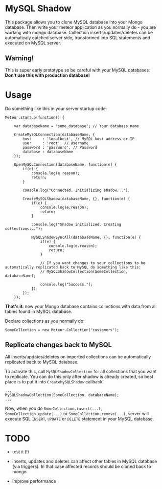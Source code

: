 MySQL Shadow
============

This package allows you to clone MySQL database into your Mongo database. 
Then write your meteor application as you normally do - you are working with mongo database.
Collection inserts/updates/deletes can be automaticaly catched server side, transformed into SQL statements and executed on MySQL server.


Warning!
--------

This is super early prototype so be careful with your MySQL databases: **Don't use this with production database!**


Usage
=====

Do something like this in your server startup code:

```
Meteor.startup(function() {

	var databaseName = "some_database"; // Your database name

	CreateMySQLConnection(databaseName, {
		host     : 'localhost', // MySQL host address or IP
		user     : 'root', // Username
		password : 'password', // Password
		database : databaseName
	});

	OpenMySQLConnection(databaseName, function(e) {
		if(e) {
			console.log(e.reason);
			return;
		}

		console.log("Connected. Initializing shadow...");

		CreateMySQLShadow(databaseName, {}, function(e) {
			if(e) {
				console.log(e.reason);
				return;
			}

			console.log("Shadow initialized. Creating collections...");

			MySQLShadowSyncAll(databaseName, {}, function(e) {
				if(e) {
					console.log(e.reason);
					return;
				}

				// If you want changes to your collections to be automatically replicated back to MySQL do something like this:
				// MySQLShadowCollection(SomeCollection, databaseName);

				console.log("Success.");
			});
		});
	});

```
**That's it:** now your Mongo database contains collections with data from all tables found in MySQL database.

Declare collections as you normally do:

```
SomeCollection = new Meteor.Collection("customers");
```


Replicate changes back to MySQL
-------------------------------

All inserts/updates/deletes on imported collections can be automatically replicated back to MySQL database. 

To activate this, call `MySQLShadowCollection` for all collections that you want to replicate.
You can do this only after shadow is already created, so best place is to put it into `CreateMySQLShadow` callback:

```
...
MySQLShadowCollection(SomeCollection, databaseName);
...
```

Now, when you do `SomeCollection.insert(...)`, `SomeCollection.update(...)` or `SomeCollection.remove(...)`, server will execute SQL `INSERT`, `UPDATE` or `DELETE` statement in your MySQL database.


TODO
====

- test it (!)

- inserts, updates and deletes can affect other tables in MySQL database (via triggers). In that case affected records should be cloned back to mongo.

- improve performance
